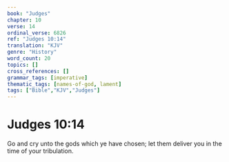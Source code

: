 ```yaml
---
book: "Judges"
chapter: 10
verse: 14
ordinal_verse: 6826
ref: "Judges 10:14"
translation: "KJV"
genre: "History"
word_count: 20
topics: []
cross_references: []
grammar_tags: [imperative]
thematic_tags: [names-of-god, lament]
tags: ["Bible","KJV","Judges"]
---
```


# Judges 10:14

Go and cry unto the gods which ye have chosen; let them deliver you in the time of your tribulation.
